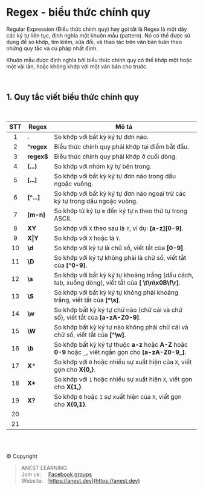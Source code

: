 # Regex - biểu thức chính quy



Regular Expression (Biểu thức chính quy) hay gọi tắt là Regex là một dãy các ký tự liên tục, định nghĩa một khuôn mẫu (pattern). Nó có thể được sử dụng để so khớp, tìm kiếm, sửa đổi, và thao tác trên văn bản tuân theo những quy tắc và cú pháp nhất định.

Khuôn mẫu được định nghĩa bởi biểu thức chính quy có thể khớp một hoặc một vài lần, hoặc không khớp với một văn bản cho trước.

<br />

## 1. Quy tắc viết biểu thức chính quy

<br />

| STT | Regex | Mô tả |
|:---:|-------|-------|
|  1  | **.**      | So khớp với bất kỳ ký tự đơn nào. |
|  2  | **^regex** | Biểu thức chính quy phải  khớp tại điểm bắt đầu. |
|  3  | **regex$** | Biểu thức chính quy phải khớp ở cuối dòng. |
|  4  | **(...)** | So khớp với nhóm ký tự bên trong. |
|  5  | **[...]** | So khớp với bất kỳ ký tự đơn nào trong dấu ngoặc vuông. |
|  6  | **[^...]** | So khớp với bất kỳ ký tự đơn nào ngoại trừ các ký tự trong dấu ngoặc vuông. |
|  7  | **[m-n]** | So khớp từ ký tự `m` đến ký tự `n` theo thứ tự trong ASCII. |
|  8  | **XY** | So khớp với `X` theo sau là `Y`, ví dụ: **[a-z][0-9]**. |
|  9  | **X&#124;Y** | So khớp với `X` hoặc là `Y`. |
| 10  | **\d** | So khớp với ký tự là chữ số, viết tắt của **[0-9]**. |
| 11  | **\D** | So khớp với ký tự không phải là chữ số, viết tắt của **[^0-9]**. |
| 12  | **\s** | So khớp với bất kỳ ký tự khoảng trắng (dấu cách, tab, xuống dòng), viết tắt của **[ \t\n\x0B\f\r]**. |
| 13  | **\S** | So khớp với bất kỳ ký tự không phải khoảng trắng, viết tắt của **[^\s]**. |
| 14  | **\w** | So khớp bất kỳ ký tự chữ nào (chữ cái và chữ số), viết tắt của **[a-zA-Z0-9]**. |
| 15  | **\W** | So khớp bất kỳ ký tự nào không phải chữ cái và chữ số, viết tắt của **[^\w]**. |
| 16  | **\b** | So khớp bất kỳ ký tự thuộc **a-z** hoặc **A-Z** hoặc **0-9** hoặc `_`, viết ngắn gọn cho **[a-zA-Z0-9_]**. |
| 17  | **X*** | So khớp với `0` hoặc nhiều sự xuất hiện của `X`, viết gọn cho **X{0,}**. |
| 18  | **X+** | So khớp với `1` hoặc nhiều sự xuất hiện `X`,  viết gọn cho **X{1,}**. |
| 19  | **X?** | So khớp `0` hoặc `1` sự xuất hiện của `X`, viết gọn cho **X{0,1}**. |
| 20  |  |
| 21  |  |


<br />

##  

© Copyright
> ANEST LEARNING  
> Join us: &nbsp;&nbsp;&nbsp; [Facebook groups](https://www.facebook.com/groups/anest.learning/)  
> Website: &nbsp; [https://anest.dev](https://anest.dev) 
